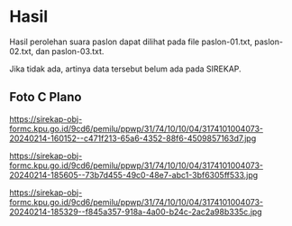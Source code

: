 # Hasil

Hasil perolehan suara paslon dapat dilihat pada file paslon-01.txt, paslon-02.txt, dan paslon-03.txt.

Jika tidak ada, artinya data tersebut belum ada pada SIREKAP.

## Foto C Plano

https://sirekap-obj-formc.kpu.go.id/9cd6/pemilu/ppwp/31/74/10/10/04/3174101004073-20240214-160152--c471f213-65a6-4352-88f6-4509857163d7.jpg

https://sirekap-obj-formc.kpu.go.id/9cd6/pemilu/ppwp/31/74/10/10/04/3174101004073-20240214-185605--73b7d455-49c0-48e7-abc1-3bf6305ff533.jpg

https://sirekap-obj-formc.kpu.go.id/9cd6/pemilu/ppwp/31/74/10/10/04/3174101004073-20240214-185329--f845a357-918a-4a00-b24c-2ac2a98b335c.jpg
